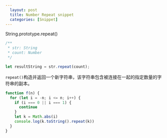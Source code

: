 ```yaml
---
  layout: post
  title: Number Repeat snippet
  categories: [Snippet]
---
```


String.prototype.repeat()

```javascript
/** 
 * str: String
 * count: Number
 */

let resultString = str.repeat(count);
```

`repeat()`构造并返回一个新字符串，该字符串包含被连接在一起的指定数量的字符串的副本。

```javascript
function f(n) {
  for (let i = -n; i <= n; i++) {
    if (i === 0 || i === 1) {
      continue
    }
    let k = Math.abs(i)
    console.log(k.toString().repeat(k))
  }
}
```